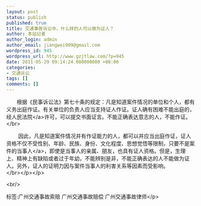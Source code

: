 ```yaml
---
layout: post
status: publish
published: true
title: 交通事故诉讼中，什么样的人可以做为证人？
author: 本站记者
author_login: admin
author_email: jiangwei909@gmail.com
wordpress_id: 945
wordpress_url: http://www.gzjtlaw.com/?p=945
date: 2011-05-29 09:14:24.000000000 +08:00
categories:
- 交通诉讼
tags: []
comments: []
---
```

<p><p>　　根据《民事诉讼法》第七十条的规定：凡是知道案件情况的单位和个人，都有义务出庭作证。有关单位的负责人应当支持证人作证。证人确有困难不能出庭的，经<a>人民法院<&#47;a>许可，可以提交书面证言。不能正确表达意志的人，不能作证。<br><&#47;br><p>　　 因此，凡是知道案件情况并有作证能力的人，都可以并应当出庭作证，证人资格不仅不受性别、年龄、民族、身份、文化程度、思想觉悟等限制，只要不是案件的<a>当事人<&#47;a>，即使是当事人的亲属、朋友，也具有证人资格。但是，生理上、精神上有缺陷或者过于年幼，不能辨别是非，不能正确表达的人不能做为证人。另外，证人的证明力因与案件当事人的利害关系等因素而受影响。<br><&#47;br><&#47;p><&#47;p><br&#47;><p>标签:广州交通事故索赔 广州交通事故赔偿 广州交通事故律师<&#47;p>
